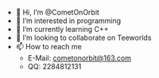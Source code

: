 - 👋 Hi, I’m @CometOnOrbit
- 👀 I’m interested in programming
- 🌱 I’m currently learning C++
- 💞️ I’m looking to collaborate on Teeworlds
- 📫 How to reach me
  - E-Mail: cometonorbit@163.com
  - QQ: 2284812131

<!---
CometOnOrbit/CometOnOrbit is a ✨ special ✨ repository because its `README.md` (this file) appears on your GitHub profile.
You can click the Preview link to take a look at your changes.
--->
